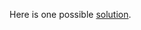 



Here is one possible [solution](https://gist.github.com/ivangeorgiev/12d541d4a0fa1aa926be59e4411b5009).